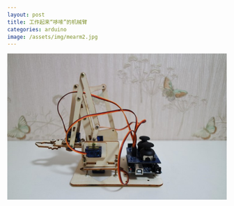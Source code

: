 ```yaml
---
layout: post
title: 工作起来“哆嗦”的机械臂
categories: arduino
image: /assets/img/mearm2.jpg
---
```


![](/assets/img/mearm2.jpg)